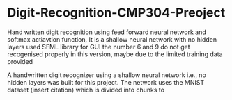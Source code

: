 # Digit-Recognition-CMP304-Preoject

Hand written digit recognition using feed forward neural network and softmax actiavtion function, It is a shallow neural network with no hidden layers 
used SFML library for GUI 
the number 6 and 9 do not get recogenised properly in this version, maybe due to the limited training data provided 



A handwritten digit recognizer using a shallow neural network i.e., no hidden layers was built for this project. The network uses the MNIST dataset (insert citation) which is divided into chunks to 
